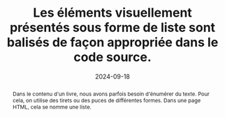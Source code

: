 ---
N: '228'
Rubrique: Structure et code
title: Les éléments visuellement présentés sous forme de liste sont balisés  de façon appropriée dans le code source.
abstract: "Dans le contenu d'un livre, nous avons parfois besoin d'énumérer du texte. Pour cela, on utilise des tirets ou des puces de différentes formes.
Dans une page HTML, cela se nomme une liste."
categories: [" Structure et code"]
agrege: O4228-E073
opquast: '4 228'
indiceebook: '73'
description: "Règle n° 073"
before: "072"
weight: "073"
after: "074"
actif: '1'
layout: rules
date: 2024-09-18
tags: ["affichage"]
objectif: ["Améliorer la lisibilité du texte.", "
Structurer le contenu de la liste"]
Meo: ["Utiliser les balises HTML <ul> (pour les listes non ordonnées) et <ol> (pour les listes ordonnées) pour encadrer le contenu de chaque liste, et utiliser les balises <li> pour chaque élément de liste.
C'est en CSS que l'on choisit la forme de la puce. Ajouter dl dt dd"]
Controle: ["Vérifier le code source de la page HTML de l'epub :
Il faut que les listes soient dans une balise <ul> ou <ol> et que chaque élement soit dans une balise <li> Ajouter dl dt dd"]
epubcheck: 
ace: 
humancheck: true
Source: ["Opquast"]
Referentiel: [""]
steps: ["Fabrication"]
---